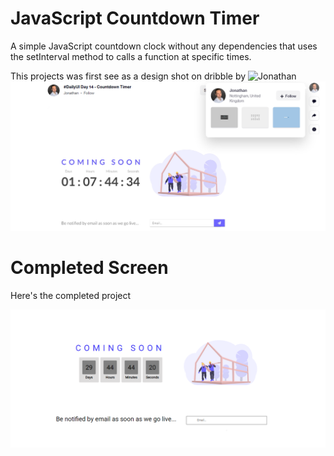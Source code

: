 # JavaScript Countdown Timer

A simple JavaScript countdown clock without any dependencies that uses the setInterval method to calls a function at specific times.

This projects was first see as a design shot on dribble by ![Jonathan](https://dribbble.com/shots/13953334--DailyUI-Day-14-Countdown-Timer)
<img src="./images/countdown-clock-dribble.png">

# Completed Screen

Here's the completed project

<img src="./images/countdown-clock-completed.png">
